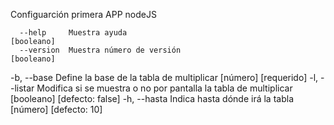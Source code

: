 Configuarción primera APP nodeJS

      --help     Muestra ayuda                                        [booleano]
      --version  Muestra número de versión                            [booleano]

-b, --base Define la base de la tabla de multiplicar [número] [requerido]
-l, --listar Modifica si se muestra o no por pantalla la
tabla de multiplicar [booleano] [defecto: false]
-h, --hasta Indica hasta dónde irá la tabla [número] [defecto: 10]
